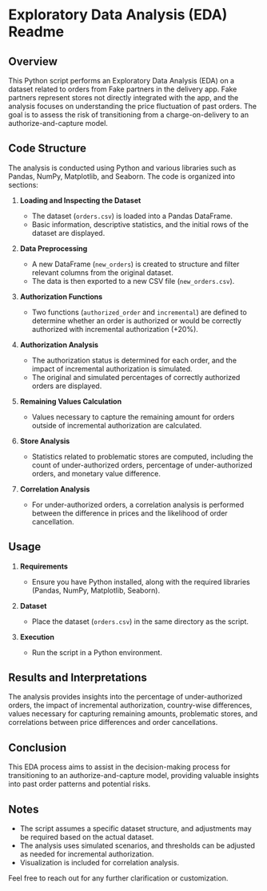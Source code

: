 # Exploratory Data Analysis (EDA) Readme

## Overview

This Python script performs an Exploratory Data Analysis (EDA) on a dataset related to orders from Fake partners in the delivery app. Fake partners represent stores not directly integrated with the app, and the analysis focuses on understanding the price fluctuation of past orders. The goal is to assess the risk of transitioning from a charge-on-delivery to an authorize-and-capture model.

## Code Structure

The analysis is conducted using Python and various libraries such as Pandas, NumPy, Matplotlib, and Seaborn. The code is organized into sections:

1. **Loading and Inspecting the Dataset**
   - The dataset (`orders.csv`) is loaded into a Pandas DataFrame.
   - Basic information, descriptive statistics, and the initial rows of the dataset are displayed.

2. **Data Preprocessing**
   - A new DataFrame (`new_orders`) is created to structure and filter relevant columns from the original dataset.
   - The data is then exported to a new CSV file (`new_orders.csv`).

3. **Authorization Functions**
   - Two functions (`authorized_order` and `incremental`) are defined to determine whether an order is authorized or would be correctly authorized with incremental authorization (+20%).

4. **Authorization Analysis**
   - The authorization status is determined for each order, and the impact of incremental authorization is simulated.
   - The original and simulated percentages of correctly authorized orders are displayed.

5. **Remaining Values Calculation**
   - Values necessary to capture the remaining amount for orders outside of incremental authorization are calculated.

6. **Store Analysis**
   - Statistics related to problematic stores are computed, including the count of under-authorized orders, percentage of under-authorized orders, and monetary value difference.

7. **Correlation Analysis**
   - For under-authorized orders, a correlation analysis is performed between the difference in prices and the likelihood of order cancellation.

## Usage

1. **Requirements**
   - Ensure you have Python installed, along with the required libraries (Pandas, NumPy, Matplotlib, Seaborn).

2. **Dataset**
   - Place the dataset (`orders.csv`) in the same directory as the script.

3. **Execution**
   - Run the script in a Python environment.

## Results and Interpretations

The analysis provides insights into the percentage of under-authorized orders, the impact of incremental authorization, country-wise differences, values necessary for capturing remaining amounts, problematic stores, and correlations between price differences and order cancellations.

## Conclusion

This EDA process aims to assist in the decision-making process for transitioning to an authorize-and-capture model, providing valuable insights into past order patterns and potential risks.

## Notes

- The script assumes a specific dataset structure, and adjustments may be required based on the actual dataset.
- The analysis uses simulated scenarios, and thresholds can be adjusted as needed for incremental authorization.
- Visualization is included for correlation analysis.

Feel free to reach out for any further clarification or customization.